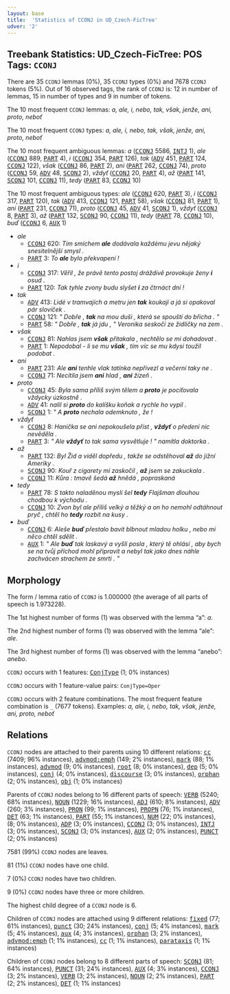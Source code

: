 ```yaml
---
layout: base
title:  'Statistics of CCONJ in UD_Czech-FicTree'
udver: '2'
---
```


## Treebank Statistics: UD_Czech-FicTree: POS Tags: `CCONJ`

There are 35 `CCONJ` lemmas (0%), 35 `CCONJ` types (0%) and 7678 `CCONJ` tokens (5%).
Out of 16 observed tags, the rank of `CCONJ` is: 12 in number of lemmas, 15 in number of types and 9 in number of tokens.

The 10 most frequent `CCONJ` lemmas: <em>a, ale, i, nebo, tak, však, jenže, ani, proto, neboť</em>

The 10 most frequent `CCONJ` types:  <em>a, ale, i, nebo, tak, však, jenže, ani, proto, neboť</em>

The 10 most frequent ambiguous lemmas: <em>a</em> (<tt><a href="cs_fictree-pos-CCONJ.html">CCONJ</a></tt> 5586, <tt><a href="cs_fictree-pos-INTJ.html">INTJ</a></tt> 1), <em>ale</em> (<tt><a href="cs_fictree-pos-CCONJ.html">CCONJ</a></tt> 889, <tt><a href="cs_fictree-pos-PART.html">PART</a></tt> 4), <em>i</em> (<tt><a href="cs_fictree-pos-CCONJ.html">CCONJ</a></tt> 354, <tt><a href="cs_fictree-pos-PART.html">PART</a></tt> 126), <em>tak</em> (<tt><a href="cs_fictree-pos-ADV.html">ADV</a></tt> 451, <tt><a href="cs_fictree-pos-PART.html">PART</a></tt> 124, <tt><a href="cs_fictree-pos-CCONJ.html">CCONJ</a></tt> 122), <em>však</em> (<tt><a href="cs_fictree-pos-CCONJ.html">CCONJ</a></tt> 86, <tt><a href="cs_fictree-pos-PART.html">PART</a></tt> 2), <em>ani</em> (<tt><a href="cs_fictree-pos-PART.html">PART</a></tt> 262, <tt><a href="cs_fictree-pos-CCONJ.html">CCONJ</a></tt> 74), <em>proto</em> (<tt><a href="cs_fictree-pos-CCONJ.html">CCONJ</a></tt> 59, <tt><a href="cs_fictree-pos-ADV.html">ADV</a></tt> 48, <tt><a href="cs_fictree-pos-SCONJ.html">SCONJ</a></tt> 2), <em>vždyť</em> (<tt><a href="cs_fictree-pos-CCONJ.html">CCONJ</a></tt> 20, <tt><a href="cs_fictree-pos-PART.html">PART</a></tt> 4), <em>až</em> (<tt><a href="cs_fictree-pos-PART.html">PART</a></tt> 141, <tt><a href="cs_fictree-pos-SCONJ.html">SCONJ</a></tt> 101, <tt><a href="cs_fictree-pos-CCONJ.html">CCONJ</a></tt> 11), <em>tedy</em> (<tt><a href="cs_fictree-pos-PART.html">PART</a></tt> 83, <tt><a href="cs_fictree-pos-CCONJ.html">CCONJ</a></tt> 10)

The 10 most frequent ambiguous types:  <em>ale</em> (<tt><a href="cs_fictree-pos-CCONJ.html">CCONJ</a></tt> 620, <tt><a href="cs_fictree-pos-PART.html">PART</a></tt> 3), <em>i</em> (<tt><a href="cs_fictree-pos-CCONJ.html">CCONJ</a></tt> 317, <tt><a href="cs_fictree-pos-PART.html">PART</a></tt> 120), <em>tak</em> (<tt><a href="cs_fictree-pos-ADV.html">ADV</a></tt> 413, <tt><a href="cs_fictree-pos-CCONJ.html">CCONJ</a></tt> 121, <tt><a href="cs_fictree-pos-PART.html">PART</a></tt> 58), <em>však</em> (<tt><a href="cs_fictree-pos-CCONJ.html">CCONJ</a></tt> 81, <tt><a href="cs_fictree-pos-PART.html">PART</a></tt> 1), <em>ani</em> (<tt><a href="cs_fictree-pos-PART.html">PART</a></tt> 231, <tt><a href="cs_fictree-pos-CCONJ.html">CCONJ</a></tt> 71), <em>proto</em> (<tt><a href="cs_fictree-pos-CCONJ.html">CCONJ</a></tt> 45, <tt><a href="cs_fictree-pos-ADV.html">ADV</a></tt> 41, <tt><a href="cs_fictree-pos-SCONJ.html">SCONJ</a></tt> 1), <em>vždyť</em> (<tt><a href="cs_fictree-pos-CCONJ.html">CCONJ</a></tt> 8, <tt><a href="cs_fictree-pos-PART.html">PART</a></tt> 3), <em>až</em> (<tt><a href="cs_fictree-pos-PART.html">PART</a></tt> 132, <tt><a href="cs_fictree-pos-SCONJ.html">SCONJ</a></tt> 90, <tt><a href="cs_fictree-pos-CCONJ.html">CCONJ</a></tt> 11), <em>tedy</em> (<tt><a href="cs_fictree-pos-PART.html">PART</a></tt> 78, <tt><a href="cs_fictree-pos-CCONJ.html">CCONJ</a></tt> 10), <em>buď</em> (<tt><a href="cs_fictree-pos-CCONJ.html">CCONJ</a></tt> 6, <tt><a href="cs_fictree-pos-AUX.html">AUX</a></tt> 1)


* <em>ale</em>
  * <tt><a href="cs_fictree-pos-CCONJ.html">CCONJ</a></tt> 620: <em>Tím smíchem <b>ale</b> dodávala každému jevu nějaký snesitelnější smysl .</em>
  * <tt><a href="cs_fictree-pos-PART.html">PART</a></tt> 3: <em>To <b>ale</b> bylo překvapení !</em>
* <em>i</em>
  * <tt><a href="cs_fictree-pos-CCONJ.html">CCONJ</a></tt> 317: <em>Věřil , že právě tento postoj dráždivě provokuje ženy <b>i</b> osud .</em>
  * <tt><a href="cs_fictree-pos-PART.html">PART</a></tt> 120: <em>Tak tyhle zvony budu slyšet <b>i</b> za čtrnáct dní !</em>
* <em>tak</em>
  * <tt><a href="cs_fictree-pos-ADV.html">ADV</a></tt> 413: <em>Lidé v tramvajích a metru jen <b>tak</b> koukají a já si opakoval pár slovíček .</em>
  * <tt><a href="cs_fictree-pos-CCONJ.html">CCONJ</a></tt> 121: <em>" Dobře , <b>tak</b> na mou duši , která se spouští do břicha . "</em>
  * <tt><a href="cs_fictree-pos-PART.html">PART</a></tt> 58: <em>" Dobře , <b>tak</b> já jdu , " Veronika seskočí ze židličky na zem .</em>
* <em>však</em>
  * <tt><a href="cs_fictree-pos-CCONJ.html">CCONJ</a></tt> 81: <em>Nahlas jsem <b>však</b> přitakala , nechtělo se mi dohadovat .</em>
  * <tt><a href="cs_fictree-pos-PART.html">PART</a></tt> 1: <em>Nepodobal - li se mu <b>však</b> , tím víc se mu kdysi toužil podobat .</em>
* <em>ani</em>
  * <tt><a href="cs_fictree-pos-PART.html">PART</a></tt> 231: <em>Ale <b>ani</b> tenhle vlak tatínka nepřivezl a večerní taky ne .</em>
  * <tt><a href="cs_fictree-pos-CCONJ.html">CCONJ</a></tt> 71: <em>Necítila jsem <b>ani</b> hlad , <b>ani</b> žízeň .</em>
* <em>proto</em>
  * <tt><a href="cs_fictree-pos-CCONJ.html">CCONJ</a></tt> 45: <em>Byla sama příliš svým tělem a <b>proto</b> je pociťovala vždycky úzkostně .</em>
  * <tt><a href="cs_fictree-pos-ADV.html">ADV</a></tt> 41: <em>nalil si <b>proto</b> do kalíšku koňak a rychle ho vypil .</em>
  * <tt><a href="cs_fictree-pos-SCONJ.html">SCONJ</a></tt> 1: <em>" A <b>proto</b> nechala odemknuto , že !</em>
* <em>vždyť</em>
  * <tt><a href="cs_fictree-pos-CCONJ.html">CCONJ</a></tt> 8: <em>Hanička se ani nepokoušela příst , <b>vždyť</b> o předení nic nevěděla .</em>
  * <tt><a href="cs_fictree-pos-PART.html">PART</a></tt> 3: <em>" Ale <b>vždyť</b> to tak sama vysvětluje ! " namítla doktorka .</em>
* <em>až</em>
  * <tt><a href="cs_fictree-pos-PART.html">PART</a></tt> 132: <em>Byl Žid a viděl dopředu , takže se odstěhoval <b>až</b> do jižní Ameriky .</em>
  * <tt><a href="cs_fictree-pos-SCONJ.html">SCONJ</a></tt> 90: <em>Kouř z cigarety mi zaskočil , <b>až</b> jsem se zakuckala .</em>
  * <tt><a href="cs_fictree-pos-CCONJ.html">CCONJ</a></tt> 11: <em>Kůra : tmavě šedá <b>až</b> hnědá , popraskaná</em>
* <em>tedy</em>
  * <tt><a href="cs_fictree-pos-PART.html">PART</a></tt> 78: <em>S takto naladěnou myslí šel <b>tedy</b> Flajšman dlouhou chodbou k východu .</em>
  * <tt><a href="cs_fictree-pos-CCONJ.html">CCONJ</a></tt> 10: <em>Zvon byl ale příliš velký a těžký a on ho nemohl odtáhnout pryč , chtěl ho <b>tedy</b> rozbít na kusy .</em>
* <em>buď</em>
  * <tt><a href="cs_fictree-pos-CCONJ.html">CCONJ</a></tt> 6: <em>Aleše <b>buď</b> přestalo bavit blbnout mladou holku , nebo mi něco chtěl sdělit .</em>
  * <tt><a href="cs_fictree-pos-AUX.html">AUX</a></tt> 1: <em>" Ale <b>buď</b> tak laskavý a vyšli posla , který tě ohlásí , aby bych se na tvůj příchod mohl připravit a nebyl tak jako dnes náhle zachvácen strachem ze smrti . "</em>

## Morphology

The form / lemma ratio of `CCONJ` is 1.000000 (the average of all parts of speech is 1.973228).

The 1st highest number of forms (1) was observed with the lemma “a”: <em>a</em>.

The 2nd highest number of forms (1) was observed with the lemma “ale”: <em>ale</em>.

The 3rd highest number of forms (1) was observed with the lemma “anebo”: <em>anebo</em>.

`CCONJ` occurs with 1 features: <tt><a href="cs_fictree-feat-ConjType.html">ConjType</a></tt> (1; 0% instances)

`CCONJ` occurs with 1 feature-value pairs: `ConjType=Oper`

`CCONJ` occurs with 2 feature combinations.
The most frequent feature combination is `_` (7677 tokens).
Examples: <em>a, ale, i, nebo, tak, však, jenže, ani, proto, neboť</em>


## Relations

`CCONJ` nodes are attached to their parents using 10 different relations: <tt><a href="cs_fictree-dep-cc.html">cc</a></tt> (7409; 96% instances), <tt><a href="cs_fictree-dep-advmod-emph.html">advmod:emph</a></tt> (149; 2% instances), <tt><a href="cs_fictree-dep-mark.html">mark</a></tt> (88; 1% instances), <tt><a href="cs_fictree-dep-advmod.html">advmod</a></tt> (9; 0% instances), <tt><a href="cs_fictree-dep-root.html">root</a></tt> (8; 0% instances), <tt><a href="cs_fictree-dep-dep.html">dep</a></tt> (5; 0% instances), <tt><a href="cs_fictree-dep-conj.html">conj</a></tt> (4; 0% instances), <tt><a href="cs_fictree-dep-discourse.html">discourse</a></tt> (3; 0% instances), <tt><a href="cs_fictree-dep-orphan.html">orphan</a></tt> (2; 0% instances), <tt><a href="cs_fictree-dep-obj.html">obj</a></tt> (1; 0% instances)

Parents of `CCONJ` nodes belong to 16 different parts of speech: <tt><a href="cs_fictree-pos-VERB.html">VERB</a></tt> (5240; 68% instances), <tt><a href="cs_fictree-pos-NOUN.html">NOUN</a></tt> (1229; 16% instances), <tt><a href="cs_fictree-pos-ADJ.html">ADJ</a></tt> (610; 8% instances), <tt><a href="cs_fictree-pos-ADV.html">ADV</a></tt> (260; 3% instances), <tt><a href="cs_fictree-pos-PRON.html">PRON</a></tt> (99; 1% instances), <tt><a href="cs_fictree-pos-PROPN.html">PROPN</a></tt> (76; 1% instances), <tt><a href="cs_fictree-pos-DET.html">DET</a></tt> (63; 1% instances), <tt><a href="cs_fictree-pos-PART.html">PART</a></tt> (55; 1% instances), <tt><a href="cs_fictree-pos-NUM.html">NUM</a></tt> (22; 0% instances),  (8; 0% instances), <tt><a href="cs_fictree-pos-ADP.html">ADP</a></tt> (3; 0% instances), <tt><a href="cs_fictree-pos-CCONJ.html">CCONJ</a></tt> (3; 0% instances), <tt><a href="cs_fictree-pos-INTJ.html">INTJ</a></tt> (3; 0% instances), <tt><a href="cs_fictree-pos-SCONJ.html">SCONJ</a></tt> (3; 0% instances), <tt><a href="cs_fictree-pos-AUX.html">AUX</a></tt> (2; 0% instances), <tt><a href="cs_fictree-pos-PUNCT.html">PUNCT</a></tt> (2; 0% instances)

7581 (99%) `CCONJ` nodes are leaves.

81 (1%) `CCONJ` nodes have one child.

7 (0%) `CCONJ` nodes have two children.

9 (0%) `CCONJ` nodes have three or more children.

The highest child degree of a `CCONJ` node is 6.

Children of `CCONJ` nodes are attached using 9 different relations: <tt><a href="cs_fictree-dep-fixed.html">fixed</a></tt> (77; 61% instances), <tt><a href="cs_fictree-dep-punct.html">punct</a></tt> (30; 24% instances), <tt><a href="cs_fictree-dep-conj.html">conj</a></tt> (5; 4% instances), <tt><a href="cs_fictree-dep-mark.html">mark</a></tt> (5; 4% instances), <tt><a href="cs_fictree-dep-aux.html">aux</a></tt> (4; 3% instances), <tt><a href="cs_fictree-dep-orphan.html">orphan</a></tt> (3; 2% instances), <tt><a href="cs_fictree-dep-advmod-emph.html">advmod:emph</a></tt> (1; 1% instances), <tt><a href="cs_fictree-dep-cc.html">cc</a></tt> (1; 1% instances), <tt><a href="cs_fictree-dep-parataxis.html">parataxis</a></tt> (1; 1% instances)

Children of `CCONJ` nodes belong to 8 different parts of speech: <tt><a href="cs_fictree-pos-SCONJ.html">SCONJ</a></tt> (81; 64% instances), <tt><a href="cs_fictree-pos-PUNCT.html">PUNCT</a></tt> (31; 24% instances), <tt><a href="cs_fictree-pos-AUX.html">AUX</a></tt> (4; 3% instances), <tt><a href="cs_fictree-pos-CCONJ.html">CCONJ</a></tt> (3; 2% instances), <tt><a href="cs_fictree-pos-VERB.html">VERB</a></tt> (3; 2% instances), <tt><a href="cs_fictree-pos-NOUN.html">NOUN</a></tt> (2; 2% instances), <tt><a href="cs_fictree-pos-PART.html">PART</a></tt> (2; 2% instances), <tt><a href="cs_fictree-pos-DET.html">DET</a></tt> (1; 1% instances)

